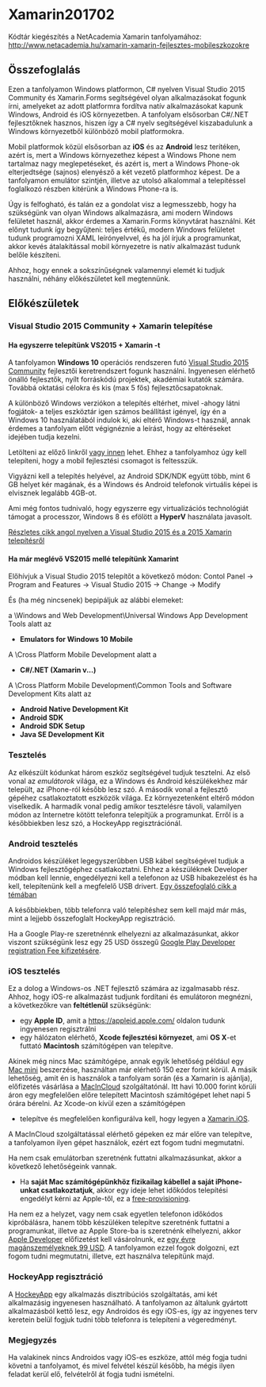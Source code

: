# Xamarin201702
Kódtár kiegészítés a NetAcademia Xamarin tanfolyamához: http://www.netacademia.hu/xamarin-xamarin-fejlesztes-mobileszkozokre

## Összefoglalás
Ezen a tanfolyamon Windows platformon, C# nyelven Visual Studio 2015 Community és Xamarin.Forms segítségével olyan alkalmazásokat fogunk írni, amelyeket az adott platformra fordítva natív alkalmazásokat kapunk Windows, Android és iOS környezetben. A tanfolyam elsősorban C#/.NET fejlesztőknek hasznos, hiszen így a C# nyelv segítségével kiszabadulunk a Windows környezetből különböző mobil platformokra.

Mobil platformok közül elsősorban az **iOS** és az **Android** lesz terítéken, azért is, mert a Windows környezethez képest a Windows Phone nem tartalmaz nagy meglepetéseket, és azért is, mert a Windows Phone-ok elterjedtsége (sajnos) elenyésző a két vezető platformhoz képest. De a tanfolyamon emulátor szintjén, illetve az utolsó alkalommal a telepítéssel foglalkozó részben kitérünk a Windows Phone-ra is.

Úgy is felfogható, és talán ez a gondolat visz a legmesszebb, hogy ha szükségünk van olyan Windows alkalmazásra, ami modern Windows felületet használ, akkor érdemes a Xamarin.Forms könyvtárat használni. Két előnyt tudunk így begyűjteni: teljes értékű, modern Windows felületet tudunk programozni XAML leírónyelvvel, és ha jól írjuk a programunkat, akkor kevés átalakítással mobil környezetre is natív alkalmazást tudunk belőle készíteni.

Ahhoz, hogy ennek a sokszínűségnek valamennyi elemét ki tudjuk használni, néhány előkészületet kell megtennünk.

## Előkészületek
### Visual Studio 2015 Community + Xamarin telepítése
#### Ha egyszerre telepítünk VS2015 + Xamarin -t

A tanfolyamon **Windows 10** operációs rendszeren futó [Visual Studio 2015 Community](https://www.visualstudio.com/vs/community/) fejlesztői keretrendszert fogunk használni. Ingyenesen elérhető önálló fejlesztők, nyílt forráskódú projektek, akadémiai kutatók számára. Továbbá oktatási célokra és kis (max 5 fős) fejlesztőcsapatoknak.

A különböző Windows verziókon a telepítés eltérhet, mivel -ahogy látni fogjátok- a teljes eszköztár igen számos beállítást igényel, így én a Windows 10 használatából indulok ki, aki eltérő Windows-t használ, annak érdemes a tanfolyam előtt végignéznie a leírást, hogy az eltéréseket idejében tudja kezelni.

Letölteni az előző linkről [vagy innen](https://www.visualstudio.com/free-developer-offers/) lehet. Ehhez a tanfolyamhoz úgy kell telepíteni, hogy a mobil fejlesztési csomagot is feltesszük.

Vigyázni kell a telepítés helyével, az Android SDK/NDK együtt több, mint 6 GB helyet kér magának, és a Windows és Android telefonok virtuális képei is elvisznek legalább 4GB-ot.

Ami még fontos tudnivaló, hogy egyszerre egy virtualizációs technológiát támogat a processzor, Windows 8 és efölött a **HyperV** használata javasolt.

[Részletes cikk angol nyelven a Visual Studio 2015 és a 2015 Xamarin telepítésről](https://msdn.microsoft.com/en-us/library/mt613162.aspx)

#### Ha már meglévő VS2015 mellé telepítünk Xamarint
Előhívjuk a Visual Studio 2015 telepítőt a következő módon: 
Contol Panel -> Program and Features -> Visual Studio 2015 -> Change -> Modify

És (ha még nincsenek) bepipáljuk az alábbi elemeket:

a \Windows and Web Development\Universal Windows App Development Tools alatt az 
- **Emulators for Windows 10 Mobile**

A \Cross Platform Mobile Development  alatt a 
- **C#/.NET (Xamarin v...)**

A \Cross Platform Mobile Development\Common Tools and Software Development Kits alatt az
- **Android Native Development Kit**
- **Android SDK**
- **Android SDK Setup**
- **Java SE Development Kit**

### Tesztelés
Az elkészült kódunkat három eszköz segítségével tudjuk tesztelni. Az első vonal az *emulátorok* világa, ez a Windows és Android készülékekhez már települt, az iPhone-ról később lesz szó. A második vonal a fejlesztő gépéhez csatlakoztatott eszközök világa. Ez környezetenként eltérő módon viselkedik. A harmadik vonal pedig amikor tesztelésre távoli, valamilyen módon az Internetre kötött telefonra telepítjük a programunkat. Erről is a későbbiekben lesz szó, a HockeyApp regisztrációnál.

### Android tesztelés
Androidos készüléket legegyszerűbben USB kábel segítségével tudjuk a Windows fejlesztőgéphez csatlakoztatni. Ehhez a készüléknek Developer módban kell lennie, engedélyezni kell a telefonon az USB hibakezelést és ha kell, telepítenünk kell a megfelelő USB drivert. [Egy összefoglaló cikk a témában](https://developer.xamarin.com/guides/android/getting_started/installation/set_up_device_for_development/)

A későbbiekben, több telefonra való telepítéshez sem kell majd már más, mint a lejjebb összefoglalt HockeyApp regisztráció.

Ha a Google Play-re szeretnénnk elhelyezni az alkalmazásunkat, akkor viszont szükségünk lesz egy 25 USD összegű [Google Play Developer registration Fee kifizetésére](https://play.google.com/apps/publish/signup/).

### iOS tesztelés
Ez a dolog a Windows-os .NET fejlesztő számára az izgalmasabb rész. Ahhoz, hogy iOS-re alkalmazást tudjunk fordítani és emulátoron megnézni, a következőkre van **feltétlenül** szükségünk:
- egy **Apple ID**, amit a https://appleid.apple.com/ oldalon tudunk ingyenesen regisztrálni
- egy hálózaton elérhető, **Xcode fejlesztési környezet**, ami **OS X**-et futtató **Macintosh** számítógépen van telepítve. 

Akinek még nincs Mac számítógépe, annak egyik lehetőség például egy [Mac mini](http://www.apple.com/hu/mac-mini/) beszerzése, használtan már elérhető 150 ezer forint körül. A másik lehetőség, amit én is használok a tanfolyam során (és a Xamarin is ajánlja), előfizetés vásárlása a [MacInCloud](http://www.macincloud.com/pricing/compare) szolgáltatónál. Itt havi 10.000 forint körüli áron egy megfelelően előre telepített Macintosh számítógépet lehet napi 5 órára bérelni. Az Xcode-on kívül ezen a számítógépen

- telepítve és megfelelően konfigurálva kell, hogy legyen a [Xamarin.iOS](https://developer.xamarin.com/guides/ios/getting_started/installation/mac/).

A MacInCloud szolgáltatással elérhető gépeken ez már előre van telepítve, a tanfolyamon ilyen gépet használok, ezért ezt fogom tudni megmutatni.

Ha nem csak emulátorban szeretnénk futtatni alkalmazásunkat, akkor a következő lehetőségeink vannak.

- Ha **saját Mac számítógépünkhöz fizikailag kábellel a saját iPhone-unkat csatlakoztatjuk**, akkor egy ideje lehet időkódos telepítési engedélyt kérni az Apple-től, ez a [free-provisioning](https://developer.xamarin.com/guides/ios/getting_started/installation/device_provisioning/free-provisioning/).

Ha nem ez a helyzet, vagy nem csak egyetlen telefonon időkódos kipróbálásra, hanem több készüléken telepítve szeretnénk futtatni a programunkat, illetve az Apple Store-ba is szeretnénk elhelyezni, akkor [Apple Developer](https://developer.apple.com/app-store/subscriptions/) előfizetést kell vásárolnunk, ez [egy évre magánszemélyeknek 99 USD](). A tanfolyamon ezzel fogok dolgozni, ezt fogom tudni megmutatni, illetve, ezt használva telepítünk majd.

### HockeyApp regisztráció

A [HockeyApp](http://hockeyapp.net/) egy alkalmazás disztribúciós szolgáltatás, ami két alkalmazásig ingyenesen használható. A tanfolyamon az általunk gyártott alkalmazásból kettő lesz, egy Androidos és egy iOS-es, így az ingyenes terv keretein belül fogjuk tudni több telefonra is telepíteni a végeredményt.

### Megjegyzés
Ha valakinek nincs Androidos vagy iOS-es eszköze, attól még fogja tudni követni a tanfolyamot, és mivel felvétel készül később, ha mégis ilyen feladat kerül elő, felvételről át fogja tudni ismételni.
